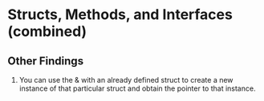 # Structs, Methods, and Interfaces (combined)

## Other Findings
1. You can use the & with an already defined struct to create a new instance of that particular struct and obtain the pointer to that instance.
